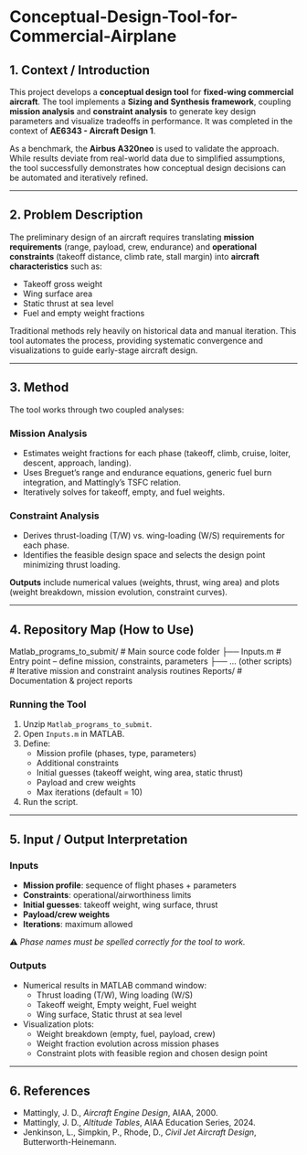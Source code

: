# Conceptual-Design-Tool-for-Commercial-Airplane

## 1. Context / Introduction
This project develops a **conceptual design tool** for **fixed-wing commercial aircraft**. The tool implements a **Sizing and Synthesis framework**, coupling **mission analysis** and **constraint analysis** to generate key design parameters and visualize tradeoffs in performance.  It was completed in the context of **AE6343 - Aircraft Design 1**.

As a benchmark, the **Airbus A320neo** is used to validate the approach. While results deviate from real-world data due to simplified assumptions, the tool successfully demonstrates how conceptual design decisions can be automated and iteratively refined.

---

## 2. Problem Description
The preliminary design of an aircraft requires translating **mission requirements** (range, payload, crew, endurance) and **operational constraints** (takeoff distance, climb rate, stall margin) into **aircraft characteristics** such as:
- Takeoff gross weight  
- Wing surface area  
- Static thrust at sea level  
- Fuel and empty weight fractions  

Traditional methods rely heavily on historical data and manual iteration. This tool automates the process, providing systematic convergence and visualizations to guide early-stage aircraft design.

---

## 3. Method
The tool works through two coupled analyses:  

### Mission Analysis
- Estimates weight fractions for each phase (takeoff, climb, cruise, loiter, descent, approach, landing).  
- Uses Breguet’s range and endurance equations, generic fuel burn integration, and Mattingly’s TSFC relation.  
- Iteratively solves for takeoff, empty, and fuel weights.  

### Constraint Analysis
- Derives thrust-loading (T/W) vs. wing-loading (W/S) requirements for each phase.  
- Identifies the feasible design space and selects the design point minimizing thrust loading.  

**Outputs** include numerical values (weights, thrust, wing area) and plots (weight breakdown, mission evolution, constraint curves).

---

## 4. Repository Map (How to Use)
Matlab_programs_to_submit/ # Main source code folder
├── Inputs.m # Entry point – define mission, constraints, parameters
├── ... (other scripts) # Iterative mission and constraint analysis routines
Reports/ # Documentation & project reports

### Running the Tool
1. Unzip `Matlab_programs_to_submit`.  
2. Open `Inputs.m` in MATLAB.  
3. Define:
   - Mission profile (phases, type, parameters)  
   - Additional constraints  
   - Initial guesses (takeoff weight, wing area, static thrust)  
   - Payload and crew weights  
   - Max iterations (default = 10)  
4. Run the script.  

---

## 5. Input / Output Interpretation

### Inputs
- **Mission profile**: sequence of flight phases + parameters  
- **Constraints**: operational/airworthiness limits  
- **Initial guesses**: takeoff weight, wing surface, thrust  
- **Payload/crew weights**  
- **Iterations**: maximum allowed  

⚠️ *Phase names must be spelled correctly for the tool to work.*

### Outputs
- Numerical results in MATLAB command window:
  - Thrust loading (T/W), Wing loading (W/S)  
  - Takeoff weight, Empty weight, Fuel weight  
  - Wing surface, Static thrust at sea level  
- Visualization plots:
  - Weight breakdown (empty, fuel, payload, crew)  
  - Weight fraction evolution across mission phases  
  - Constraint plots with feasible region and chosen design point  

---

## 6. References
- Mattingly, J. D., *Aircraft Engine Design*, AIAA, 2000.  
- Mattingly, J. D., *Altitude Tables*, AIAA Education Series, 2024.  
- Jenkinson, L., Simpkin, P., Rhode, D., *Civil Jet Aircraft Design*, Butterworth-Heinemann.  
